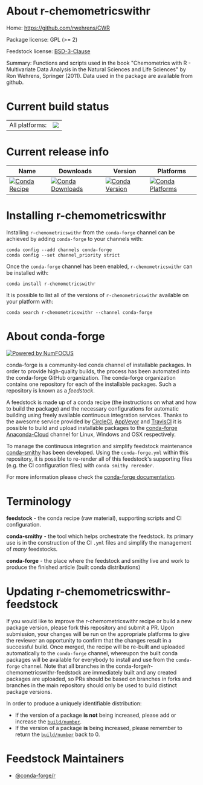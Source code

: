 About r-chemometricswithr
=========================

Home: https://github.com/rwehrens/CWR

Package license: GPL (>= 2)

Feedstock license: [BSD-3-Clause](https://github.com/conda-forge/r-chemometricswithr-feedstock/blob/master/LICENSE.txt)

Summary: Functions and scripts used in the book "Chemometrics with R - Multivariate Data Analysis in the Natural Sciences and Life Sciences" by Ron Wehrens, Springer (2011). Data used in the package are available from github.

Current build status
====================


<table><tr><td>All platforms:</td>
    <td>
      <a href="https://dev.azure.com/conda-forge/feedstock-builds/_build/latest?definitionId=4185&branchName=master">
        <img src="https://dev.azure.com/conda-forge/feedstock-builds/_apis/build/status/r-chemometricswithr-feedstock?branchName=master">
      </a>
    </td>
  </tr>
</table>

Current release info
====================

| Name | Downloads | Version | Platforms |
| --- | --- | --- | --- |
| [![Conda Recipe](https://img.shields.io/badge/recipe-r--chemometricswithr-green.svg)](https://anaconda.org/conda-forge/r-chemometricswithr) | [![Conda Downloads](https://img.shields.io/conda/dn/conda-forge/r-chemometricswithr.svg)](https://anaconda.org/conda-forge/r-chemometricswithr) | [![Conda Version](https://img.shields.io/conda/vn/conda-forge/r-chemometricswithr.svg)](https://anaconda.org/conda-forge/r-chemometricswithr) | [![Conda Platforms](https://img.shields.io/conda/pn/conda-forge/r-chemometricswithr.svg)](https://anaconda.org/conda-forge/r-chemometricswithr) |

Installing r-chemometricswithr
==============================

Installing `r-chemometricswithr` from the `conda-forge` channel can be achieved by adding `conda-forge` to your channels with:

```
conda config --add channels conda-forge
conda config --set channel_priority strict
```

Once the `conda-forge` channel has been enabled, `r-chemometricswithr` can be installed with:

```
conda install r-chemometricswithr
```

It is possible to list all of the versions of `r-chemometricswithr` available on your platform with:

```
conda search r-chemometricswithr --channel conda-forge
```


About conda-forge
=================

[![Powered by NumFOCUS](https://img.shields.io/badge/powered%20by-NumFOCUS-orange.svg?style=flat&colorA=E1523D&colorB=007D8A)](http://numfocus.org)

conda-forge is a community-led conda channel of installable packages.
In order to provide high-quality builds, the process has been automated into the
conda-forge GitHub organization. The conda-forge organization contains one repository
for each of the installable packages. Such a repository is known as a *feedstock*.

A feedstock is made up of a conda recipe (the instructions on what and how to build
the package) and the necessary configurations for automatic building using freely
available continuous integration services. Thanks to the awesome service provided by
[CircleCI](https://circleci.com/), [AppVeyor](https://www.appveyor.com/)
and [TravisCI](https://travis-ci.com/) it is possible to build and upload installable
packages to the [conda-forge](https://anaconda.org/conda-forge)
[Anaconda-Cloud](https://anaconda.org/) channel for Linux, Windows and OSX respectively.

To manage the continuous integration and simplify feedstock maintenance
[conda-smithy](https://github.com/conda-forge/conda-smithy) has been developed.
Using the ``conda-forge.yml`` within this repository, it is possible to re-render all of
this feedstock's supporting files (e.g. the CI configuration files) with ``conda smithy rerender``.

For more information please check the [conda-forge documentation](https://conda-forge.org/docs/).

Terminology
===========

**feedstock** - the conda recipe (raw material), supporting scripts and CI configuration.

**conda-smithy** - the tool which helps orchestrate the feedstock.
                   Its primary use is in the construction of the CI ``.yml`` files
                   and simplify the management of *many* feedstocks.

**conda-forge** - the place where the feedstock and smithy live and work to
                  produce the finished article (built conda distributions)


Updating r-chemometricswithr-feedstock
======================================

If you would like to improve the r-chemometricswithr recipe or build a new
package version, please fork this repository and submit a PR. Upon submission,
your changes will be run on the appropriate platforms to give the reviewer an
opportunity to confirm that the changes result in a successful build. Once
merged, the recipe will be re-built and uploaded automatically to the
`conda-forge` channel, whereupon the built conda packages will be available for
everybody to install and use from the `conda-forge` channel.
Note that all branches in the conda-forge/r-chemometricswithr-feedstock are
immediately built and any created packages are uploaded, so PRs should be based
on branches in forks and branches in the main repository should only be used to
build distinct package versions.

In order to produce a uniquely identifiable distribution:
 * If the version of a package **is not** being increased, please add or increase
   the [``build/number``](https://docs.conda.io/projects/conda-build/en/latest/resources/define-metadata.html#build-number-and-string).
 * If the version of a package **is** being increased, please remember to return
   the [``build/number``](https://docs.conda.io/projects/conda-build/en/latest/resources/define-metadata.html#build-number-and-string)
   back to 0.

Feedstock Maintainers
=====================

* [@conda-forge/r](https://github.com/conda-forge/r/)

